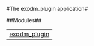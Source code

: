 

#The exodm_plugin application#


##Modules##


<table width="100%" border="0" summary="list of modules">
<tr><td><a href="https://github.com/Feuerlabs/exodm_plugin/blob/master/doc/exodm_plugin.md" class="module">exodm_plugin</a></td></tr></table>

